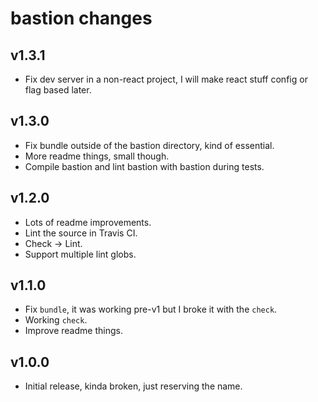 # bastion changes

## v1.3.1

 * Fix dev server in a non-react project, I will make react stuff config or flag based later.

## v1.3.0

 * Fix bundle outside of the bastion directory, kind of essential.
 * More readme things, small though.
 * Compile bastion and lint bastion with bastion during tests.

## v1.2.0

 * Lots of readme improvements.
 * Lint the source in Travis CI.
 * Check -> Lint.
 * Support multiple lint globs.

## v1.1.0

 * Fix `bundle`, it was working pre-v1 but I broke it with the `check`.
 * Working `check`.
 * Improve readme things.

## v1.0.0

 * Initial release, kinda broken, just reserving the name.
